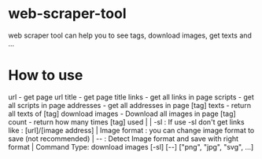 # web-scraper-tool
web scraper tool can help you to see tags, download images, get texts and ...

# How to use 
url - get page url
title - get page title
links - get all links in page
scripts - get all scripts in page
addresses - get all addresses in page
[tag] texts - return all texts of [tag]
download images - Download all images in page
[tag] count - return how many times [tag] used |
                                               | -sl : If use -sl don\'t get links like : [url]/[image address]
                                               | Image format : you can change image format to save (not recommended)
                                               | -- : Detect Image format and save with right format
                                               | Command Type: download images [-sl] [--] ["png", "jpg", "svg", ...]

